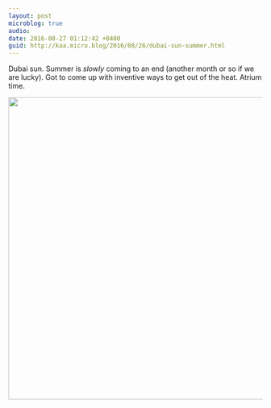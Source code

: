 ```yaml
---
layout: post
microblog: true
audio: 
date: 2016-08-27 01:12:42 +0400
guid: http://kaa.micro.blog/2016/08/26/dubai-sun-summer.html
---
```

Dubai sun. Summer is _slowly_ coming to an end (another month or so if we are lucky). Got to come up with inventive ways to get out of the heat. Atrium time.

<img src="http://www.kaa.bz/uploads/2018/6dd1195d41.jpg" width="600" height="600" />
